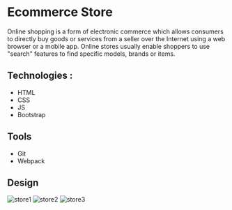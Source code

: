 # Ecommerce Store
Online shopping is a form of electronic commerce which allows consumers to directly buy goods or services from a seller over the Internet using a web browser or a mobile app. Online stores usually enable shoppers to use "search" features to find specific models, brands or items.
## Technologies :
- HTML
- CSS
- JS
- Bootstrap
## Tools
- Git 
- Webpack
## Design
![store1](https://user-images.githubusercontent.com/59705964/156252013-667058dc-061e-4b8c-a65d-0319fb2dd54a.PNG)
![store2](https://user-images.githubusercontent.com/59705964/156374434-4c86c54e-c3ff-485c-83d8-f37d08029fc8.PNG)
![store3](https://user-images.githubusercontent.com/59705964/156559000-95523832-04f9-441c-8b83-30d230abeae7.PNG)


